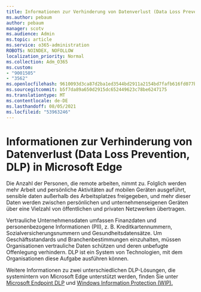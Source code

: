 ```yaml
---
title: Informationen zur Verhinderung von Datenverlust (Data Loss Prevention, DLP) in Microsoft Edge
ms.author: pebaum
author: pebaum
manager: scotv
ms.audience: Admin
ms.topic: article
ms.service: o365-administration
ROBOTS: NOINDEX, NOFOLLOW
localization_priority: Normal
ms.collection: Adm_O365
ms.custom:
- "9001505"
- "3562"
ms.openlocfilehash: 9610093d3ca87d2ba1ed3544bd2911a2154bd7fafb616fd077b42d5cce6c49fb
ms.sourcegitcommit: b5f7da89a650d2915dc652449623c78be6247175
ms.translationtype: MT
ms.contentlocale: de-DE
ms.lasthandoff: 08/05/2021
ms.locfileid: "53963246"
---
```

# <a name="learn-about-data-loss-prevention-dlp-in-microsoft-edge"></a>Informationen zur Verhinderung von Datenverlust (Data Loss Prevention, DLP) in Microsoft Edge

Die Anzahl der Personen, die remote arbeiten, nimmt zu. Folglich werden mehr Arbeit und persönliche Aktivitäten auf mobilen Geräten ausgeführt, sensible daten außerhalb des Arbeitsplatzes freigegeben, und mehr dieser Daten werden zwischen persönlichen und unternehmenseigenen Geräten über eine Vielzahl von öffentlichen und privaten Netzwerken übertragen.

Vertrauliche Unternehmensdaten umfassen Finanzdaten und personenbezogene Informationen (PII), z. B. Kreditkartennummern, Sozialversicherungsnummern und Gesundheitsdatensätze. Um Geschäftsstandards und Branchenbestimmungen einzuhalten, müssen Organisationen vertrauliche Daten schützen und deren unbefugte Offenlegung verhindern. DLP ist ein System von Technologien, mit dem Organisationen diese Aufgabe ausführen können.

Weitere Informationen zu zwei unterschiedlichen DLP-Lösungen, die systemintern von Microsoft Edge unterstützt werden, finden Sie unter [Microsoft Endpoint DLP](https://go.microsoft.com/fwlink/?linkid=2151765) und [Windows Information Protection (WIP).](https://go.microsoft.com/fwlink/?linkid=2151766)